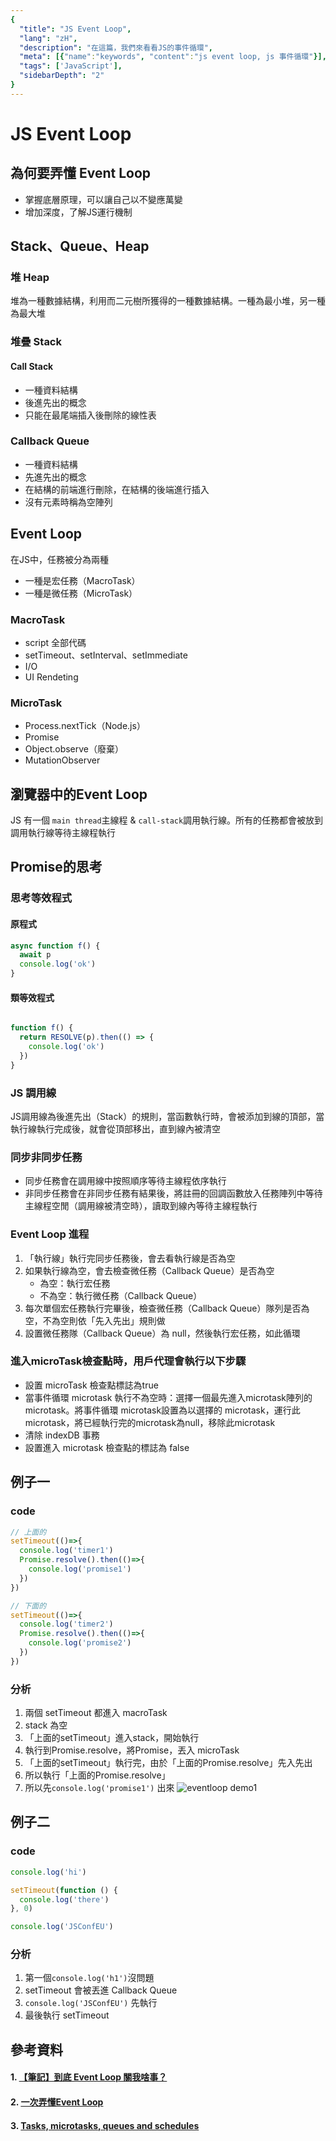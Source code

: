 ```yaml
---
{
  "title": "JS Event Loop",
  "lang": "zH",
  "description": "在這篇，我們來看看JS的事件循環",
  "meta": [{"name":"keywords", "content":"js event loop, js 事件循環"}],
  "tags": ['JavaScript'],
  "sidebarDepth": "2"
}
---
```

# JS Event Loop

## 為何要弄懂 Event Loop
* 掌握底層原理，可以讓自己以不變應萬變
* 增加深度，了解JS運行機制

## Stack、Queue、Heap
### 堆 Heap
堆為一種數據結構，利用而二元樹所獲得的一種數據結構。一種為最小堆，另一種為最大堆

### 堆疊 Stack
#### Call Stack
* 一種資料結構
* 後進先出的概念
* 只能在最尾端插入後刪除的線性表

### Callback Queue 
* 一種資料結構
* 先進先出的概念
* 在結構的前端進行刪除，在結構的後端進行插入
* 沒有元素時稱為空陣列

## Event Loop
在JS中，任務被分為兩種
* 一種是宏任務（MacroTask）
* 一種是微任務（MicroTask）

### MacroTask
* script 全部代碼
* setTimeout、setInterval、setImmediate
* I/O
* UI Rendeting

### MicroTask
* Process.nextTick（Node.js）
* Promise
* Object.observe（廢棄）
* MutationObserver

## 瀏覽器中的Event Loop
JS 有一個 `main thread`主線程 & `call-stack`調用執行線。所有的任務都會被放到調用執行線等待主線程執行

## Promise的思考
### 思考等效程式
#### 原程式
```javascript
async function f() {
  await p
  console.log('ok')
}
```
#### 類等效程式
```javascript

function f() {
  return RESOLVE(p).then(() => {
    console.log('ok')
  })
}
```

### JS 調用線
JS調用線為後進先出（Stack）的規則，當函數執行時，會被添加到線的頂部，當執行線執行完成後，就會從頂部移出，直到線內被清空

### 同步非同步任務
* 同步任務會在調用線中按照順序等待主線程依序執行
* 非同步任務會在非同步任務有結果後，將註冊的回調函數放入任務陣列中等待主線程空閒（調用線被清空時），讀取到線內等待主線程執行

### Event Loop 進程
1. 「執行線」執行完同步任務後，會去看執行線是否為空
2. 如果執行線為空，會去檢查微任務（Callback Queue）是否為空
    * 為空：執行宏任務
    * 不為空：執行微任務（Callback Queue）
3. 每次單個宏任務執行完畢後，檢查微任務（Callback Queue）隊列是否為空，不為空則依「先入先出」規則做
4. 設置微任務隊（Callback Queue）為 null，然後執行宏任務，如此循環

### 進入microTask檢查點時，用戶代理會執行以下步驟
* 設置 microTask 檢查點標誌為true
* 當事件循環 microtask 執行不為空時：選擇一個最先進入microtask陣列的 microtask。將事件循環
microtask設置為以選擇的 microtask，運行此microtask，將已經執行完的microtask為null，移除此microtask
* 清除 indexDB 事務
* 設置進入 microtask 檢查點的標誌為 false

## 例子一
### code
```javascript
// 上面的
setTimeout(()=>{
  console.log('timer1')
  Promise.resolve().then(()=>{
    console.log('promise1')
  })
})

// 下面的
setTimeout(()=>{
  console.log('timer2')
  Promise.resolve().then(()=>{
    console.log('promise2')
  })
})
```
### 分析
1. 兩個 setTimeout 都進入 macroTask
2. stack 為空
3. 「上面的setTimeout」進入stack，開始執行
4. 執行到Promise.resolve，將Promise，丟入 microTask
5. 「上面的setTimeout」執行完，由於「上面的Promise.resolve」先入先出
6. 所以執行「上面的Promise.resolve」
7. 所以先`console.log('promise1')` 出來
![eventloop demo1](https://user-gold-cdn.xitu.io/2019/1/18/16860ae5ad02f993?imageslim)

## 例子二
### code
```javascript
console.log('hi')

setTimeout(function () {
  console.log('there')
}, 0)

console.log('JSConfEU')
```
### 分析
1. 第一個`console.log('h1')`沒問題
2. setTimeout 會被丟進 Callback Queue
3. `console.log('JSConfEU')` 先執行
4. 最後執行 setTimeout

## 參考資料
#### 1. [【筆記】到底 Event Loop 關我啥事？](https://medium.com/infinitegamer/why-event-loop-exist-e8ac9d287044)
#### 2. [一次弄懂Event Loop](https://juejin.im/post/6844903764202094606)
#### 3. [Tasks, microtasks, queues and schedules](https://jakearchibald.com/2015/tasks-microtasks-queues-and-schedules/)
